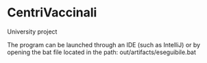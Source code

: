 # CentriVaccinali
University project

The program can be launched through an IDE (such as IntelliJ) or by opening the bat file located in the path: out/artifacts/eseguibile.bat
